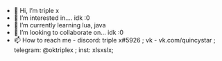 - 👋 Hi, I’m triple x
- 👀 I’m interested in.... idk :0
- 🌱 I’m currently learning lua, java
- 💞️ I’m looking to collaborate on... idk :0
- 📫 How to reach me - discord: triple x#5926 ; vk - vk.com/quincystar ; telegram: @oktriplex ; inst: xlsxslx;
